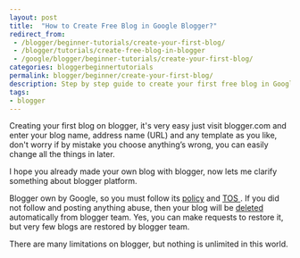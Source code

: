 ```yaml
---
layout: post
title:  "How to Create Free Blog in Google Blogger?"
redirect_from:
 - /blogger/beginner-tutorials/create-your-first-blog/
 - /blogger/tutorials/create-free-blog-in-blogger
 - /google/blogger/beginner-tutorials/create-your-first-blog/
categories: bloggerbeginnertutorials
permalink: blogger/beginner/create-your-first-blog/
description: Step by step guide to create your first free blog in Google blogger, it's so easy, and simple.
tags: 
- blogger
---
```


Creating your first blog on blogger, it's very easy just visit blogger.com and enter your blog name, address name (URL) and any template as you like, don't worry if by mistake you choose anything’s wrong, you can easily change all the things in later.

I hope you already made your own blog with blogger, now lets me clarify something about blogger platform.

Blogger own by Google, so you must follow its <a href="http://www.blogger.com/content.g?hl=en" rel="nofollow">policy</a> and <a href="https://support.google.com/blogger/answer/41935?hl=en" rel="nofollow">TOS </a>. If you did not follow and posting anything abuse, then your blog will be <a href="/blogger/beginner/blog-delete-reason/">deleted</a> automatically from blogger team. Yes, you can make requests to restore it, but very few blogs are restored by blogger team. 

There are many limitations on blogger, but nothing is unlimited in this world. 



